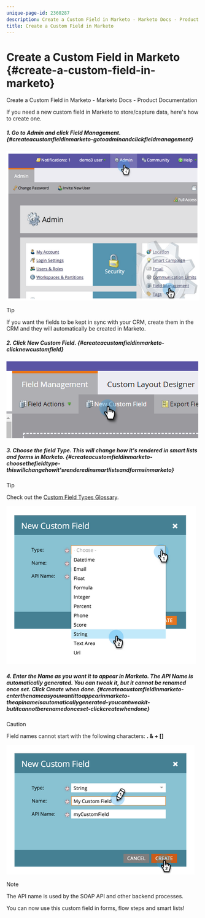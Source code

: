 ```yaml
---
unique-page-id: 2360287
description: Create a Custom Field in Marketo - Marketo Docs - Product Documentation
title: Create a Custom Field in Marketo
---
```


# Create a Custom Field in Marketo {#create-a-custom-field-in-marketo}

Create a Custom Field in Marketo - Marketo Docs - Product Documentation

If you need a new custom field in Marketo to store/capture data, here's how to create one.

##### 1. Go to Admin and click Field Management. {#createacustomfieldinmarketo-gotoadminandclickfieldmanagement}

![](assets/image2014-9-24-13-3a46-3a26.png)

>[!TIP]
>
>If you want the fields to be kept in sync with your CRM, create them in the CRM and they will automatically be created in Marketo.

##### 2. Click New Custom Field. {#createacustomfieldinmarketo-clicknewcustomfield}

![](assets/two.png)  

##### 3. Choose the field Type. This will change how it's rendered in smart lists and forms in Marketo. {#createacustomfieldinmarketo-choosethefieldtype-thiswillchangehowit'srenderedinsmartlistsandformsinmarketo}

>[!TIP]
>
>Check out the [Custom Field Types Glossary](custom-field-type-glossary.md).

![](assets/image2014-9-24-13-3a47-3a42.png)  

##### 4. Enter the Name as you want it to appear in Marketo. The API Name is automatically generated. You can tweak it, but it cannot be renamed once set. Click Create when done. {#createacustomfieldinmarketo-enterthenameasyouwantittoappearinmarketo-theapinameisautomaticallygenerated-youcantweakit-butitcannotberenamedonceset-clickcreatewhendone}

>[!CAUTION]
>
>Field names cannot start with the following characters: **. & + []**

![](assets/image2014-9-24-13-3a48-3a26.png)

>[!NOTE]
>
>The API name is used by the SOAP API and other backend processes.

You can now use this custom field in forms, flow steps and smart lists! 
